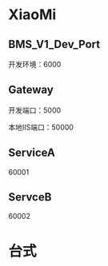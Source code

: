 # XiaoMi

## BMS_V1_Dev_Port

开发环境：6000

## Gateway

开发端口：5000

本地IIS端口：50000

## ServiceA

60001

## ServceB

60002



# 台式

